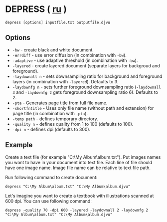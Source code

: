 # DEPRESS ( [ru](DEPRESS.ru.md) )

``` shell
depress [options] inputfile.txt outputfile.djvu
```

## Options

* `-bw` - create black and white document.
* `-errdiff` - use error diffusion (in combination with `-bw`).
* `-adaptive` - use adaptive threshold (in combination with `-bw`).
* `-layered` - create layered document (separate layers for backgroud and foreground).
* `-laydownall n` - sets downsampling ratio for background and foreground layers (in combination with `-layered`). Defaults to 3.
* `-laydownfg n` - sets further foreground downsampling ratio (`-laydownall 3` and `-laydownfg 2` gets foreground downsampling ratio 6). Defaults to 2.
* `-pta` - Generates page title from full file name.
* `-shortfntitle` - Uses only file name (without path and extension) for page title (in combination with `-pta`).
* `-temp path` - defines temporary directory.
* `-quality n` - defines quality from 1 to 100 (defaults to 100).
* `-dpi n` - defines dpi (defaults to 300).

## Example

Create a text file (for example "C:\My Album\album.txt"). Put images names you want to have in your document into text file. Each line of file should have one image name. Image file name can be relative to text file path.

Run following command to create document:

``` shell
depress "C:\My Album\album.txt" "C:\My Album\album.djvu"
```

Let's imagine you want to create a textbook with illustrations scanned at 600 dpi. You can use following command:

``` shell
depress -quality 70 -dpi 600 -layered -laydownall 2 -laydownfg 2 "C:\My Album\album.txt" "C:\My Album\album.djvu"
```
